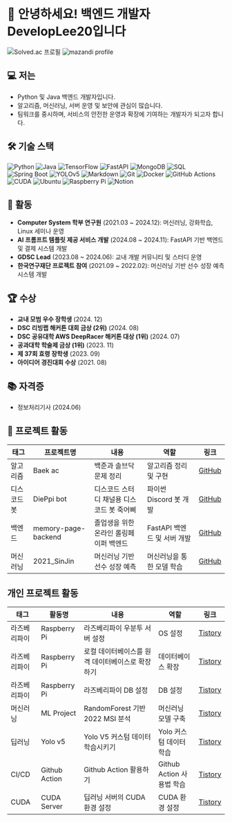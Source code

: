 # 👋 안녕하세요! 백엔드 개발자 DevelopLee20입니다

![Solved.ac 프로필](http://mazassumnida.wtf/api/v2/generate_badge?boj=DevelopLee20)
![mazandi profile](http://mazandi.herokuapp.com/api?handle=DevelopLee20)

## 💻 저는

- Python 및 Java 백엔드 개발자입니다.
- 알고리즘, 머신러닝, 서버 운영 및 보안에 관심이 많습니다.
- 팀워크를 중시하며, 서비스의 안전한 운영과 확장에 기여하는 개발자가 되고자 합니다.

## 🛠️ 기술 스택

![Python](https://img.shields.io/badge/Python-3776AB?style=flat&logo=python&logoColor=white)
![Java](https://img.shields.io/badge/Java-007396?style=flat&logo=java&logoColor=white)
![TensorFlow](https://img.shields.io/badge/TensorFlow-FF6F00?style=flat&logo=tensorflow&logoColor=white)
![FastAPI](https://img.shields.io/badge/FastAPI-009688?style=flat&logo=fastapi&logoColor=white)
![MongoDB](https://img.shields.io/badge/MongoDB-47A248?style=flat&logo=mongodb&logoColor=white)
![SQL](https://img.shields.io/badge/SQL-4479A1?style=flat&logo=postgresql&logoColor=white)
![Spring Boot](https://img.shields.io/badge/Spring_Boot-6DB33F?style=flat&logo=spring-boot&logoColor=white)
![YOLOv5](https://img.shields.io/badge/YOLOv5-292929?style=flat&logo=openCV&logoColor=white)
![Markdown](https://img.shields.io/badge/Markdown-000000?style=flat&logo=markdown&logoColor=white)
![Git](https://img.shields.io/badge/Git-F05032?style=flat&logo=git&logoColor=white)
![Docker](https://img.shields.io/badge/Docker-2496ED?style=flat&logo=docker&logoColor=white)
![GitHub Actions](https://img.shields.io/badge/GitHub_Actions-2088FF?style=flat&logo=github-actions&logoColor=white)
![CUDA](https://img.shields.io/badge/CUDA-76B900?style=flat&logo=nvidia&logoColor=white)
![Ubuntu](https://img.shields.io/badge/Ubuntu-E95420?style=flat&logo=ubuntu&logoColor=white)
![Raspberry Pi](https://img.shields.io/badge/Raspberry_Pi-C51A4A?style=flat&logo=raspberrypi&logoColor=white)
![Notion](https://img.shields.io/badge/Notion-000000?style=flat&logo=notion&logoColor=white)

## 📌 활동

- **Computer System 학부 연구원** (2021.03 ~ 2024.12): 머신러닝, 강화학습, Linux 세미나 운영
- **AI 프롬프트 템플릿 제공 서비스 개발** (2024.08 ~ 2024.11): FastAPI 기반 백엔드 및 결제 시스템 개발
- **GDSC Lead** (2023.08 ~ 2024.06): 교내 개발 커뮤니티 및 스터디 운영
- **한국연구재단 프로젝트 참여** (2021.09 ~ 2022.02): 머신러닝 기반 선수 성장 예측 시스템 개발

## 🏆 수상

- **교내 모범 우수 장학생** (2024. 12)
- **DSC 리빙랩 해커톤 대회 금상 (2위)** (2024. 08)
- **DSC 공유대학 AWS DeepRacer 해커톤 대상 (1위)** (2024. 07)
- **공과대학 학술제 금상 (1위)** (2023. 11)
- **제 37회 효령 장학생** (2023. 09)
- **아이디어 경진대회 수상** (2021. 08)

## 📚 자격증

- 정보처리기사 (2024.06)

## 🧩 프로젝트 활동

| 태그 | 프로젝트명 | 내용 | 역할 | 링크 |
|------|------------|------|------|------|
| 알고리즘 | Baek ac | 백준과 솔브닥 문제 정리 | 알고리즘 정리 및 구현 | [GitHub](https://github.com/DevelopLee20/Baek-ac) |
| 디스코드 봇 | DiePpi bot | 디스코드 스터디 채널용 디스코드 봇 죽어삐 | 파이썬 Discord 봇 개발 | [GitHub](https://github.com/DevelopLee20/DiePpi_bot) |
| 백엔드 | memory-page-backend | 졸업생을 위한 온라인 롤링페이퍼 백엔드 | FastAPI 백엔드 및 서버 개발 | [GitHub](https://github.com/memory-page/memory-page-backend) |
| 머신러닝 | 2021_SinJin | 머신러닝 기반 선수 성장 예측 | 머신러닝을 통한 모델 학습 | [GitHub](https://github.com/DevelopLee20/2021_SinJin) |

## 개인 프로젝트 활동

| 태그 | 활동명 | 내용 | 역할 | 링크 |
|------|------------|------|------|------|
| 라즈베리파이 | Raspberry Pi | 라즈베리파이 우분투 서버 설정 | OS 설정 | [Tistory](https://leeingyu.tistory.com/120) |
| 라즈베리파이 | Raspberry Pi | 로컬 데이터베이스를 원격 데이터베이스로 확장하기 | 데이터베이스 확장 | [Tistory](https://leeingyu.tistory.com/130) |
| 라즈베리파이 | Raspberry Pi | 라즈베리파이 DB 설정 | DB 설정 | [Tistory](https://leeingyu.tistory.com/126) |
| 머신러닝 | ML Project | RandomForest 기반 2022 MSI 분석 | 머신러닝 모델 구축 | [Tistory](https://leeingyu.tistory.com/18) |
| 딥러닝 | Yolo v5 | Yolo V5 커스텀 데이터 학습시키기 | Yolo 커스텀 데이터 학습 | [Tistory](https://leeingyu.tistory.com/74) |
| CI/CD | Github Action | Github Action 활용하기 | Github Action 사용법 학습 | [Tistory](https://leeingyu.tistory.com/98) |
| CUDA | CUDA Server | 딥러닝 서버의 CUDA 환경 설정 | CUDA 환경 설정 | [Tistory](https://leeingyu.tistory.com/65) |
